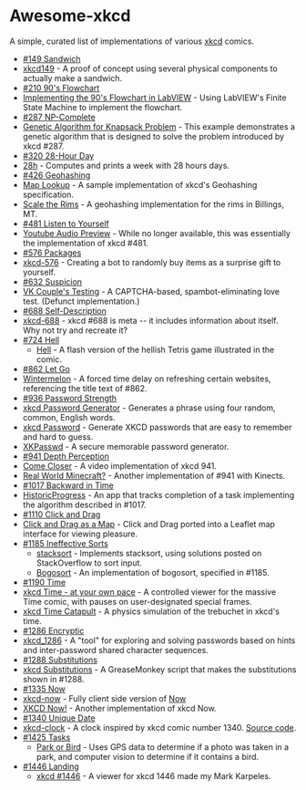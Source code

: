 Awesome-xkcd
============

A simple, curated list of implementations of various [xkcd](https://xkcd.com/) comics.

* [#149 Sandwich](https://xkcd.com/149/)
 * [xkcd149](https://muenchen.ccc.de/xkcd149) - A proof of concept using several physical components to actually make a sandwich. 
* [#210 90's Flowchart](https://xkcd.com/210/)
 * [Implementing the 90's Flowchart in LabVIEW](http://blog.irodata.com/2011/02/using-finite-state-machine-design.html) - Using LabVIEW's Finite State Machine to implement the flowchart.
* [#287 NP-Complete](https://xkcd.com/287/)
 * [Genetic Algorithm for Knapsack Problem](http://kataklinger.com/index.php/genetic-algorithm-knapsack/) - This example demonstrates a genetic algorithm that is designed to solve the problem introduced by xkcd #287.
* [#320 28-Hour Day](https://xkcd.com/320/)
 * [28h](https://github.com/mpl/28h) - Computes and prints a week with 28 hours days.
* [#426 Geohashing](https://xkcd.com/426/)
 * [Map Lookup](http://carabiner.peeron.com/xkcd/map/map.html) - A sample implementation of xkcd's Geohashing specification.
 * [Scale the Rims](http://app.scaletherims.net/routes/) - A geohashing implementation for the rims in Billings, MT.
* [#481 Listen to Yourself](https://xkcd.com/481/)
 * [Youtube Audio Preview](http://blag.xkcd.com/2008/10/08/youtube-audio-preview/) - While no longer available, this was essentially the implementation of xkcd #481.
* [#576 Packages](https://xkcd.com/576/)
 * [xkcd-576](https://web.archive.org/web/20111118181506/http://bieh.net/2010/11/08/xkcd-576/) - Creating a bot to randomly buy items as a surprise gift to yourself. 
* [#632 Suspicion](https://xkcd.com/632/)
 * [VK Couple's Testing](https://web.archive.org/web/20100103023116/http://vkcouplestesting.com/) - A CAPTCHA-based, spambot-eliminating love test. (Defunct implementation.)
* [#688 Self-Description](https://xkcd.com/688/)
 * [xkcd-688](https://github.com/scottsievert/xkcd-688) - xkcd #688 is meta -- it includes information about itself. Why not try and recreate it?
* [#724 Hell](https://xkcd.com/724/)
  * [Hell](http://erif.org/code/Hell/) - A flash version of the hellish Tetris game illustrated in the comic. 
* [#862 Let Go](https://xkcd.com/862)
 * [Wintermelon](https://github.com/vEnhance/wintermelon) - A forced time delay on refreshing certain websites, referencing the title text of #862.
* [#936 Password Strength](https://xkcd.com/936/)
 * [xkcd Password Generator](http://preshing.com/20110811/xkcd-password-generator/) - Generates a phrase using four random, common, English words.
 * [xkcd Password](http://xkcdpassword.com/) - Generate XKCD passwords that are easy to remember and hard to guess. 
 * [XKPasswd](https://www.xkpasswd.net/c/index.cgi) - A secure memorable password generator.
* [#941 Depth Perception](https://xkcd.com/941/)
 * [Come Closer](https://www.youtube.com/watch?v=eqgy3B7qsdU) - A video implementation of xkcd 941.
 * [Real World Minecraft?](http://www.carbonatedblog.com/2011/08/real-world-minecraft.html) - Another implementation of #941 with Kinects.
* [#1017 Backward in Time](https://xkcd.com/1017/)
 * [HistoricProgress](https://github.com/JulianCO/HistoricProgress) - An app that tracks completion of a task implementing the algorithm described in #1017.
* [#1110 Click and Drag](https://xkcd.com/1110)
 * [Click and Drag as a Map](http://xkcd-map.rent-a-geek.de) - Click and Drag ported into a Leaflet map interface for viewing pleasure. 
* [#1185 Ineffective Sorts](https://xkcd.com/1185/)
  * [stacksort](https://gkoberger.github.io/stacksort/) - Implements stacksort, using solutions posted on StackOverflow to sort input. 
  * [Bogosort](http://flanzendorfer.com/bogosort/) - An implementation of bogosort, specified in #1185.
* [#1190 Time](https://xkcd.com/1190/)
 * [xkcd Time - at your own pace](http://geekwagon.net/projects/xkcd1190/) - A controlled viewer for the massive Time comic, with pauses on user-designated special frames.
 * [xkcd Time Catapult](http://thred.github.io/xkcd-time-catapult/) - A physics simulation of the trebuchet in xkcd's time.
* [#1286 Encryptic](https://xkcd.com/1286/)
 * [xkcd_1286](https://github.com/geon/xkcd_1286) - A "tool" for exploring and solving passwords based on hints and inter-password shared character sequences.
* [#1288 Substitutions](https://xkcd.com/1288/)
 * [xkcd Substitutions](https://github.com/istepaniuk/xkcd-substitutions) - A GreaseMonkey script that makes the substitutions shown in #1288.
* [#1335 Now](http://xkcd.com/1335/)
 * [xkcd-now](https://github.com/meandavejustice/xkcd-now/) - Fully client side version of [Now](http://xkcd.com/now/)
 * [XKCD Now!](http://www.xkcdnow.com/) - Another implementation of xkcd Now.
* [#1340 Unique Date](http://xkcd.com/1340/)
 * [xkcd-clock](http://moretti.github.io/xkcd-clock/) - A clock inspired by xkcd comic number 1340. [Source code](https://github.com/moretti/xkcd-clock).
* [#1425 Tasks](https://xkcd.com/1425/)
  * [Park or Bird](http://parkorbird.flickr.com/) - Uses GPS data to determine if a photo was taken in a park, and computer vision to determine if it contains a bird. 
* [#1446 Landing](https://xkcd.com/1446/) 
  * [xkcd #1446](http://xkcd1446.org/) - A viewer for xkcd 1446 made my Mark Karpeles.
